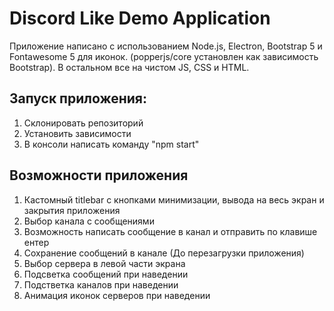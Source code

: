 # Discord Like Demo Application
Приложение написано с использованием Node.js, Electron, Bootstrap 5 и Fontawesome 5 для иконок. (popperjs/core установлен как зависимость Bootstrap). В остальном все на чистом JS, CSS и HTML.

## Запуск приложения:
1. Склонировать репозиторий
2. Установить зависимости
3. В консоли написать команду "npm start"

## Возможности приложения
1. Кастомный titlebar с кнопками минимизации, вывода на весь экран и закрытия приложения
2. Выбор канала с сообщениями
3. Возможность написать сообщение в канал и отправить по клавише ентер
4. Сохранение сообщений в канале (До перезагрузки приложения)
5. Выбор сервера в левой части экрана
6. Подсветка сообщений при наведении
7. Подстветка каналов при наведении
8. Анимация иконок серверов при наведении
